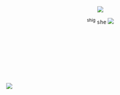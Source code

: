  <p align="center"

ㅤ  <br> 
![](https://komarev.com/ghpvc/?username=nightwlng&color=blue)

 <p align="center"

 <sup>shig</sup> <kbd>she</kbd> <img src="https://enchantments.carrd.co/assets/images/gallery06/b1b181cd.gif?v=976bb919"/>
</p>
ㅤ  <br> 
ㅤ  <br> 
ㅤ  <br> 
ㅤ  <br> ㅤ  <br> 
ㅤ  <br> 
ㅤ  <br> <img src="https://i.imgur.com/PKUzndN.png" />
ㅤ  <br> ㅤ  <br> 
ㅤ  <br> 
ㅤ  <br> 
 ㅤ  <br> 
ㅤ  <br> 
ㅤ  <br> 
ㅤ  <br> 
 ㅤ  <br> 
 
</p>
